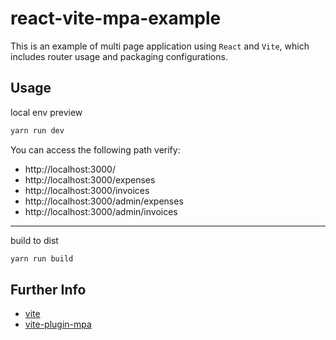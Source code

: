 # react-vite-mpa-example

This is an example of multi page application using `React` and `Vite`, which includes router usage and packaging configurations.

## Usage

local env preview

```sh
yarn run dev
```

You can access the following path verify:

- http://localhost:3000/
- http://localhost:3000/expenses
- http://localhost:3000/invoices
- http://localhost:3000/admin/expenses
- http://localhost:3000/admin/invoices

---

build to dist

```sh
yarn run build
```

## Further Info

- [vite](https://vitejs.dev/)
- [vite-plugin-mpa](https://github.com/IndexXuan/vite-plugin-mpa)